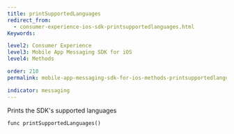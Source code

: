 ```yaml
---
title: printSupportedLanguages
redirect_from:
  - consumer-experience-ios-sdk-printsupportedlanguages.html
Keywords:

level2: Consumer Experience
level3: Mobile App Messaging SDK for iOS
level4: Methods

order: 210
permalink: mobile-app-messaging-sdk-for-ios-methods-printsupportedlanguages.html

indicator: messaging
---
```


Prints the SDK's supported languages

`func printSupportedLanguages()`
